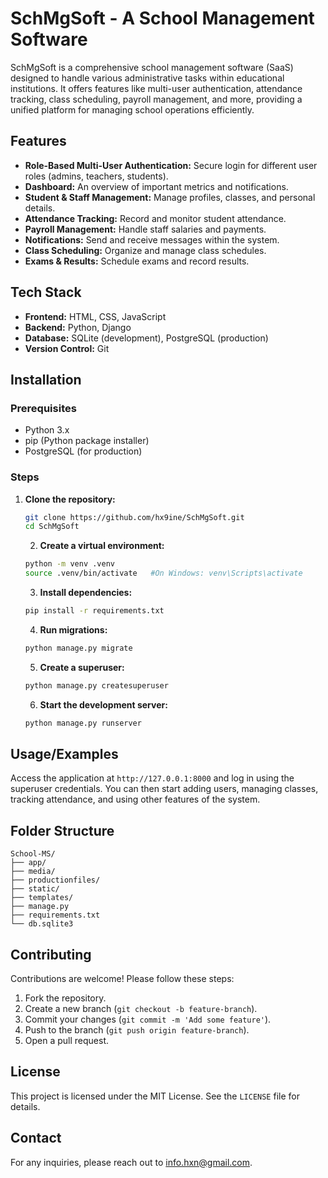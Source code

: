 
# SchMgSoft - A School Management Software

SchMgSoft is a comprehensive school management software (SaaS) designed to handle various administrative tasks within educational institutions. It offers features like multi-user authentication, attendance tracking, class scheduling, payroll management, and more, providing a unified platform for managing school operations efficiently.

## Features
- **Role-Based Multi-User Authentication:** Secure login for different user roles (admins, teachers, students).
- **Dashboard:** An overview of important metrics and notifications.
- **Student & Staff Management:** Manage profiles, classes, and personal details.
- **Attendance Tracking:** Record and monitor student attendance.
- **Payroll Management:** Handle staff salaries and payments.
- **Notifications:** Send and receive messages within the system.
- **Class Scheduling:** Organize and manage class schedules.
- **Exams & Results:** Schedule exams and record results.

## Tech Stack
- **Frontend:** HTML, CSS, JavaScript
- **Backend:** Python, Django
- **Database:** SQLite (development), PostgreSQL (production)
- **Version Control:** Git

## Installation

### Prerequisites
- Python 3.x
- pip (Python package installer)
- PostgreSQL (for production)

### Steps
1. **Clone the repository:**
   ```bash
   git clone https://github.com/hx9ine/SchMgSoft.git
   cd SchMgSoft
   ```

   2. **Create a virtual environment:**
   ```bash
   python -m venv .venv
   source .venv/bin/activate   #On Windows: venv\Scripts\activate
   ```

   3. **Install dependencies:**
   ```bash
   pip install -r requirements.txt
   ```

   4. **Run migrations:**
   ```bash
   python manage.py migrate
   ```

   5. **Create a superuser:**
   ```bash
   python manage.py createsuperuser
   ```

   6. **Start the development server:**
   ```bash
   python manage.py runserver
   ```


## Usage/Examples
Access the application at `http://127.0.0.1:8000` and log in using the superuser credentials. You can then start adding users, managing classes, tracking attendance, and using other features of the system.

## Folder Structure
```
School-MS/
├── app/
├── media/
├── productionfiles/
├── static/
├── templates/
├── manage.py
├── requirements.txt
└── db.sqlite3
```

## Contributing
Contributions are welcome! Please follow these steps:
1. Fork the repository.
2. Create a new branch (`git checkout -b feature-branch`).
3. Commit your changes (`git commit -m 'Add some feature'`).
4. Push to the branch (`git push origin feature-branch`).
5. Open a pull request.

## License
This project is licensed under the MIT License. See the `LICENSE` file for details.

## Contact
For any inquiries, please reach out to [info.hxn@gmail.com](mailto:info.hxn@gmail.com).